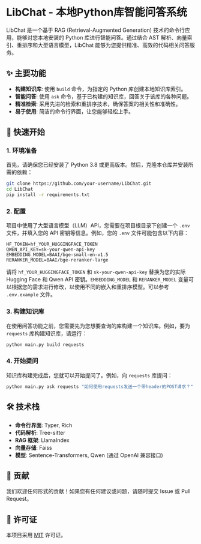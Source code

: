# LibChat - 本地Python库智能问答系统

LibChat 是一个基于 RAG (Retrieval-Augmented Generation) 技术的命令行应用，能够对您本地安装的 Python 库进行智能问答。通过结合 AST 解析、向量索引、重排序和大型语言模型，LibChat 能够为您提供精准、高效的代码相关问答服务。

## ✨ 主要功能

- **构建知识库**: 使用 `build` 命令，为指定的 Python 库创建本地知识库索引。
- **智能问答**: 使用 `ask` 命令，基于已构建的知识库，回答关于该库的各种问题。
- **精准检索**: 采用先进的检索和重排序技术，确保答案的相关性和准确性。
- **易于使用**: 简洁的命令行界面，让您能够轻松上手。

## 🚀 快速开始

### 1. 环境准备

首先，请确保您已经安装了 Python 3.8 或更高版本。然后，克隆本仓库并安装所需的依赖：

```bash
git clone https://github.com/your-username/LibChat.git
cd LibChat
pip install -r requirements.txt
```

### 2. 配置

项目中使用了大型语言模型（LLM）API，您需要在项目根目录下创建一个 `.env` 文件，并填入您的 API 密钥等信息。例如，您的 `.env` 文件可能包含以下内容：

```
HF_TOKEN=hf_YOUR_HUGGINGFACE_TOKEN
QWEN_API_KEY=sk-your-qwen-api-key
EMBEDDING_MODEL=BAAI/bge-small-en-v1.5
RERANKER_MODEL=BAAI/bge-reranker-large
```

请将 `hf_YOUR_HUGGINGFACE_TOKEN` 和 `sk-your-qwen-api-key` 替换为您的实际 Hugging Face 和 Qwen API 密钥。`EMBEDDING_MODEL` 和 `RERANKER_MODEL` 变量可以根据您的需求进行修改，以使用不同的嵌入和重排序模型。可以参考 `.env.example` 文件。

### 3. 构建知识库

在使用问答功能之前，您需要先为您想要查询的库构建一个知识库。例如，要为 `requests` 库构建知识库，请运行：

```bash
python main.py build requests
```

### 4. 开始提问

知识库构建完成后，您就可以开始提问了。例如，向 `requests` 库提问：

```bash
python main.py ask requests "如何使用requests发送一个带header的POST请求？"
```

## 🛠️ 技术栈

- **命令行界面**: Typer, Rich
- **代码解析**: Tree-sitter
- **RAG 框架**: LlamaIndex
- **向量存储**: Faiss
- **模型**: Sentence-Transformers, Qwen (通过 OpenAI 兼容接口)

## 🤝 贡献

我们欢迎任何形式的贡献！如果您有任何建议或问题，请随时提交 Issue 或 Pull Request。

## 📄 许可证

本项目采用 [MIT](LICENSE) 许可证。